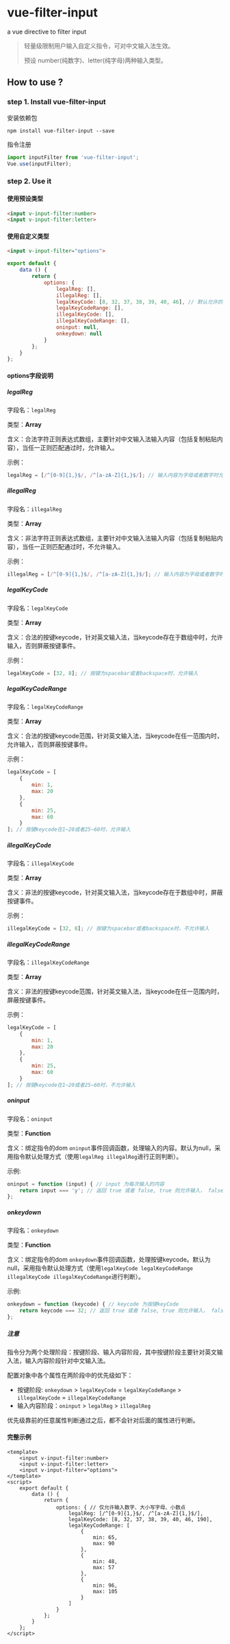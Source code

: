 # vue-filter-input
a vue directive to filter input

> 轻量级限制用户输入自定义指令，可对中文输入法生效。
>
> 预设 number(纯数字)、letter(纯字母)两种输入类型。

## How to use ?

### step 1. Install vue-filter-input
安装依赖包
```shell
npm install vue-filter-input --save
```

指令注册
```javascript
import inputFilter from 'vue-filter-input';
Vue.use(inputFilter);
```



### step 2. Use it

#### 使用预设类型

```html
<input v-input-filter:number>
<input v-input-filter:letter>
```

#### 使用自定义类型

```html
<input v-input-filter="options">
```

```javascript
export default {
    data () {
        return {
        	options: {
				legalReg: [],
                illegalReg: [],
                legalKeyCode: [8, 32, 37, 38, 39, 40, 46], // 默认允许的keycode
                legalKeyCodeRange: [],
                illegalKeyCode: [],
                illegalKeyCodeRange: [],
                oninput: null,
                onkeydown: null
            }  
        };
    }
};
```



#### options字段说明

##### legalReg

字段名：`legalReg`

类型：**Array**

含义：合法字符正则表达式数组，主要针对中文输入法输入内容（包括复制粘贴内容），当任一正则匹配通过时，允许输入。

示例：

```javascript
legalReg = [/^[0-9]{1,}$/, /^[a-zA-Z]{1,}$/]; // 输入内容为字母或者数字时允许输入
```

##### illegalReg

字段名：`illegalReg`

类型：**Array**

含义：非法字符正则表达式数组，主要针对中文输入法输入内容（包括复制粘贴内容），当任一正则匹配通过时，不允许输入。

示例：

```javascript
illegalReg = [/^[0-9]{1,}$/, /^[a-zA-Z]{1,}$/]; // 输入内容为字母或者数字时不允许输入
```

##### legalKeyCode

字段名：`legalKeyCode`

类型：**Array**

含义：合法的按键keycode，针对英文输入法，当keycode存在于数组中时，允许输入，否则屏蔽按键事件。

示例：

```javascript
legalKeyCode = [32, 8]; // 按键为spacebar或者backspace时，允许输入
```

##### legalKeyCodeRange

字段名：`legalKeyCodeRange`

类型：**Array**

含义：合法的按键keycode范围，针对英文输入法，当keycode在任一范围内时，允许输入，否则屏蔽按键事件。

示例：

```javascript
legalKeyCode = [
    {
        min: 1,
      	max: 20
    },
  	{
        min: 25,
      	max: 60
    }
]; // 按键keycode在1~20或者25~60时，允许输入
```

##### illegalKeyCode

字段名：`illegalKeyCode`

类型：**Array**

含义：非法的按键keycode，针对英文输入法，当keycode存在于数组中时，屏蔽按键事件。

示例：

```javascript
illegalKeyCode = [32, 8]; // 按键为spacebar或者backspace时，不允许输入
```

##### illegalKeyCodeRange

字段名：`illegalKeyCodeRange`

类型：**Array**

含义：非法的按键keycode范围，针对英文输入法，当keycode在任一范围内时，屏蔽按键事件。

示例：

```javascript
legalKeyCode = [
    {
        min: 1,
      	max: 20
    },
  	{
        min: 25,
      	max: 60
    }
]; // 按键keycode在1~20或者25~60时，不允许输入
```

##### oninput

字段名：`oninput`

类型：**Function**

含义：绑定指令的dom `oninput`事件回调函数，处理输入的内容。默认为null，采用指令默认处理方式（使用`legalReg illegalReg`进行正则判断）。

示例:

```javascript
oninput = function (input) { // input 为每次输入的内容
	return input === 'y'; // 返回 true 或者 false, true 则允许输入， false则不允许
};
```

##### onkeydown

字段名：`onkeydown`

类型：**Function**

含义：绑定指令的dom `onkeydown`事件回调函数，处理按键keycode。默认为null，采用指令默认处理方式（使用`legalKeyCode legalKeyCodeRange illegalKeyCode illegalKeyCodeRange`进行判断）。

示例:

```javascript
onkeydown = function (keycode) { // keycode 为按键keyCode
	return keycode === 32; // 返回 true 或者 false, true 则允许输入， false则不允许,阻止按键事件
};
```

##### 注意

指令分为两个处理阶段：按键阶段、输入内容阶段，其中按键阶段主要针对英文输入法，输入内容阶段针对中文输入法。

配置对象中各个属性在两阶段中的优先级如下：

- 按键阶段: `onkeydown` > `legalKeyCode` = `legalKeyCodeRange` > `illegalKeyCode` = `illegalKeyCodeRange`
- 输入内容阶段：`oninput` > `legalReg` > `illegalReg`

优先级靠前的任意属性判断通过之后，都不会针对后面的属性进行判断。



#### 完整示例

```vue
<template>
	<input v-input-filter:number>
	<input v-input-filter:letter>
	<input v-input-filter="options">
</template>
<script>
 	export default {
    	data () {
            return {
            	options: { // 仅允许输入数字、大小写字母、小数点
                    legalReg: [/^[0-9]{1,}$/, /^[a-zA-Z]{1,}$/],
                  	legalKeyCode: [8, 32, 37, 38, 39, 40, 46, 190],
                  	legalKeyCodeRange: [
                        {
                            min: 65,
                            max: 90
                        },
                      	{
                            min: 48,
                            max: 57
                        },
                        {
                            min: 96,
                            max: 105
                        }
                    ]
                }  
            };
        }  
    };
</script>
```

